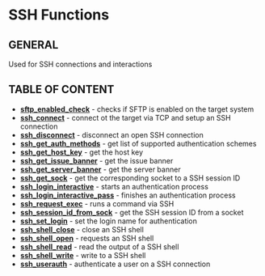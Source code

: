 # SSH Functions

## GENERAL

Used for SSH connections and interactions

## TABLE OF CONTENT

- **[sftp_enabled_check](sftp_enabled_check.md)** - checks if SFTP is enabled on the target system
- **[ssh_connect](ssh_connect.md)** - connect ot the target via TCP and setup an SSH connection
- **[ssh_disconnect](ssh_disconnect.md)** - disconnect an open SSH connection
- **[ssh_get_auth_methods](ssh_get_auth_methods.md)** - get list of supported authentication schemes
- **[ssh_get_host_key](ssh_get_host_key.md)** - get the host key
- **[ssh_get_issue_banner](ssh_get_issue_banner.md)** - get the issue banner
- **[ssh_get_server_banner](ssh_get_server_banner.md)** - get the server banner
- **[ssh_get_sock](ssh_get_sock.md)** - get the corresponding socket to a SSH session ID
- **[ssh_login_interactive](ssh_login_interactive.md)** - starts an authentication process
- **[ssh_login_interactive_pass](ssh_login_interactive_pass.md)** - finishes an authentication process
- **[ssh_request_exec](ssh_request_exec.md)** - runs a command via SSH
- **[ssh_session_id_from_sock](ssh_session_id_from_sock.md)** - get the SSH session ID from a socket
- **[ssh_set_login](ssh_set_login.md)** - set the login name for authentication
- **[ssh_shell_close](ssh_shell_close.md)** - close an SSH shell
- **[ssh_shell_open](ssh_shell_open.md)** - requests an SSH shell
- **[ssh_shell_read](ssh_shell_read.md)** - read the output of a SSH shell
- **[ssh_shell_write](ssh_shell_write.md)** - write to a SSH shell
- **[ssh_userauth](ssh_userauth.md)** - authenticate a user on a SSH connection
